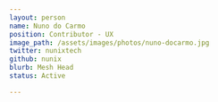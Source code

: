 ```yaml
---
layout: person
name: Nuno do Carmo
position: Contributor - UX
image_path: /assets/images/photos/nuno-docarmo.jpg
twitter: nunixtech
github: nunix
blurb: Mesh Head
status: Active

---
```

